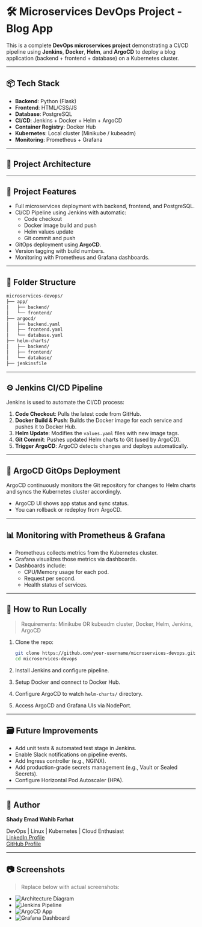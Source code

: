 # 🛠️ Microservices DevOps Project - Blog App

This is a complete **DevOps microservices project** demonstrating a CI/CD pipeline using **Jenkins**, **Docker**, **Helm**, and **ArgoCD** to deploy a blog application (backend + frontend + database) on a Kubernetes cluster.

---

## 📦 Tech Stack

- **Backend**: Python (Flask)
- **Frontend**: HTML/CSS/JS
- **Database**: PostgreSQL
- **CI/CD**: Jenkins + Docker + Helm + ArgoCD
- **Container Registry**: Docker Hub
- **Kubernetes**: Local cluster (Minikube / kubeadm)
- **Monitoring**: Prometheus + Grafana

---

## 📸 Project Architecture

<!-- Add screenshot here (e.g., architecture diagram) -->

---

## 🚀 Project Features

- Full microservices deployment with backend, frontend, and PostgreSQL.
- CI/CD Pipeline using Jenkins with automatic:
  - Code checkout
  - Docker image build and push
  - Helm values update
  - Git commit and push
- GitOps deployment using **ArgoCD**.
- Version tagging with build numbers.
- Monitoring with Prometheus and Grafana dashboards.

---

## 📁 Folder Structure

```bash
microservices-devops/
├── app/
│   ├── backend/
│   └── frontend/
├── argocd/
│   ├── backend.yaml
│   ├── frontend.yaml
│   └── database.yaml
├── helm-charts/
│   ├── backend/
│   ├── frontend/
│   └── database/
├── jenkinsfile
```

---

## ⚙️ Jenkins CI/CD Pipeline

Jenkins is used to automate the CI/CD process:

1. **Code Checkout**: Pulls the latest code from GitHub.
2. **Docker Build & Push**: Builds the Docker image for each service and pushes it to Docker Hub.
3. **Helm Update**: Modifies the `values.yaml` files with new image tags.
4. **Git Commit**: Pushes updated Helm charts to Git (used by ArgoCD).
5. **Trigger ArgoCD**: ArgoCD detects changes and deploys automatically.

<!-- Add screenshot of Jenkins pipeline here -->

---

## 🚢 ArgoCD GitOps Deployment

ArgoCD continuously monitors the Git repository for changes to Helm charts and syncs the Kubernetes cluster accordingly.

- ArgoCD UI shows app status and sync status.
- You can rollback or redeploy from ArgoCD.

<!-- Add screenshot of ArgoCD app here -->

---

## 📊 Monitoring with Prometheus & Grafana

- Prometheus collects metrics from the Kubernetes cluster.
- Grafana visualizes those metrics via dashboards.
- Dashboards include:
  - CPU/Memory usage for each pod.
  - Request per second.
  - Health status of services.

<!-- Add screenshot of Grafana dashboards here -->

---

## 🧪 How to Run Locally

> Requirements: Minikube OR kubeadm cluster, Docker, Helm, Jenkins, ArgoCD

1. Clone the repo:
   ```bash
   git clone https://github.com/your-username/microservices-devops.git
   cd microservices-devops
   ```

2. Install Jenkins and configure pipeline.

3. Setup Docker and connect to Docker Hub.

4. Configure ArgoCD to watch `helm-charts/` directory.

5. Access ArgoCD and Grafana UIs via NodePort.

---

## 🗃️ Future Improvements

- Add unit tests & automated test stage in Jenkins.
- Enable Slack notifications on pipeline events.
- Add Ingress controller (e.g., NGINX).
- Add production-grade secrets management (e.g., Vault or Sealed Secrets).
- Configure Horizontal Pod Autoscaler (HPA).

---

## 🙌 Author

**Shady Emad Wahib Farhat**

DevOps | Linux | Kubernetes | Cloud Enthusiast  
[LinkedIn Profile](https://www.linkedin.com/in/shadyemad)  
[GitHub Profile](https://github.com/shadyemad)

---

## 📷 Screenshots

> Replace below with actual screenshots:

- ![Architecture Diagram](screenshots/architecture.png)
- ![Jenkins Pipeline](screenshots/jenkins-pipeline.png)
- ![ArgoCD App](screenshots/argocd-app.png)
- ![Grafana Dashboard](screenshots/grafana-dashboard.png)

